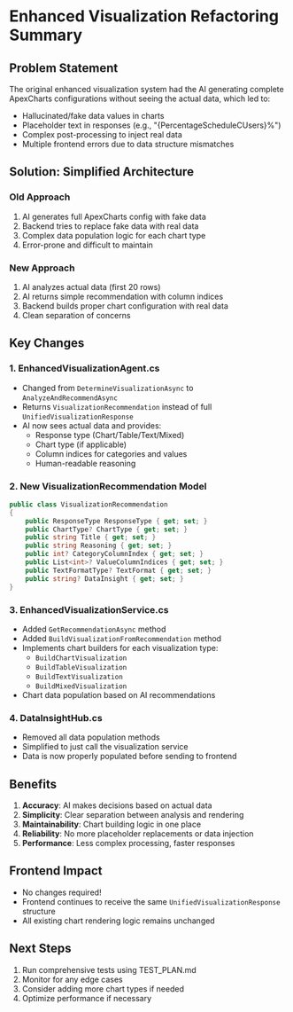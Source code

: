 # Enhanced Visualization Refactoring Summary

## Problem Statement
The original enhanced visualization system had the AI generating complete ApexCharts configurations without seeing the actual data, which led to:
- Hallucinated/fake data values in charts
- Placeholder text in responses (e.g., "{PercentageScheduleCUsers}%")
- Complex post-processing to inject real data
- Multiple frontend errors due to data structure mismatches

## Solution: Simplified Architecture

### Old Approach
1. AI generates full ApexCharts config with fake data
2. Backend tries to replace fake data with real data
3. Complex data population logic for each chart type
4. Error-prone and difficult to maintain

### New Approach
1. AI analyzes actual data (first 20 rows)
2. AI returns simple recommendation with column indices
3. Backend builds proper chart configuration with real data
4. Clean separation of concerns

## Key Changes

### 1. EnhancedVisualizationAgent.cs
- Changed from `DetermineVisualizationAsync` to `AnalyzeAndRecommendAsync`
- Returns `VisualizationRecommendation` instead of full `UnifiedVisualizationResponse`
- AI now sees actual data and provides:
  - Response type (Chart/Table/Text/Mixed)
  - Chart type (if applicable)
  - Column indices for categories and values
  - Human-readable reasoning

### 2. New VisualizationRecommendation Model
```csharp
public class VisualizationRecommendation
{
    public ResponseType ResponseType { get; set; }
    public ChartType? ChartType { get; set; }
    public string Title { get; set; }
    public string Reasoning { get; set; }
    public int? CategoryColumnIndex { get; set; }
    public List<int>? ValueColumnIndices { get; set; }
    public TextFormatType? TextFormat { get; set; }
    public string? DataInsight { get; set; }
}
```

### 3. EnhancedVisualizationService.cs
- Added `GetRecommendationAsync` method
- Added `BuildVisualizationFromRecommendation` method
- Implements chart builders for each visualization type:
  - `BuildChartVisualization`
  - `BuildTableVisualization`
  - `BuildTextVisualization`
  - `BuildMixedVisualization`
- Chart data population based on AI recommendations

### 4. DataInsightHub.cs
- Removed all data population methods
- Simplified to just call the visualization service
- Data is now properly populated before sending to frontend

## Benefits

1. **Accuracy**: AI makes decisions based on actual data
2. **Simplicity**: Clear separation between analysis and rendering
3. **Maintainability**: Chart building logic in one place
4. **Reliability**: No more placeholder replacements or data injection
5. **Performance**: Less complex processing, faster responses

## Frontend Impact
- No changes required!
- Frontend continues to receive the same `UnifiedVisualizationResponse` structure
- All existing chart rendering logic remains unchanged

## Next Steps
1. Run comprehensive tests using TEST_PLAN.md
2. Monitor for any edge cases
3. Consider adding more chart types if needed
4. Optimize performance if necessary